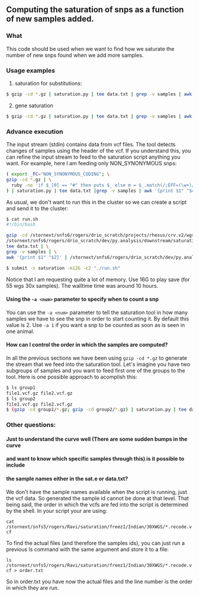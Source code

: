 ## Computing the saturation of snps as a function of new samples added.

### What

This code should be used when we want to find how we saturate the number of
new snps found when we add more samples.

### Usage examples

1. saturation for substitutions:

```sh
$ gzip -cd *.gz | saturation.py | tee data.txt | grep -v samples | awk '{print $1" "$2}' | plot_sat.py "title: subs" "x: samples " "y: # of events" > subs.plot.py
```

2. gene saturation

```sh
$ gzip -cd *.gz | saturation.py | tee data.txt | grep -v samples | awk '{print $1" "$4}' | plot_sat.py "title: subs" "x: samples " "y: # of genes" > subs.plot.py
```

### Advance execution

The input stream (stdin) contains data from vcf files. The tool detects changes of samples using
the header of the vcf. If you understand this, you can refine the input stream to feed to the saturation
script anything you want. For example, here I am feeding only NON_SYNONYMOUS snps:

```sh
( export _FC="NON_SYNONYMOUS_CODING"; \
gzip -cd *.gz | \
  ruby -ne 'if $_[0] == "#" then puts $_ else m = $_.match(/;EFF=(\w+)/); puts $_ if m[1] == ENV["_FC"] end' \
) | saturation.py | tee data.txt |grep -v samples | awk '{print $1" "$4}' | grep -v num | plot_sat.py > output.png
```

As usual, we don't want to run this in the cluster so we can create a script and send it to the cluster:

```sh
$ cat run.sh
#!/bin/bash

gzip -cd /stornext/snfs6/rogers/drio_scratch/projects/rhesus/crv.v2/wgs/snps/*.vcf.anno.gz | \
/stornext/snfs6/rogers/drio_scratch/dev/py.analysis/downstream/saturation_snps/saturation.py | \
tee data.txt | \
grep -v samples | \
awk '{print $1" "$2}' | /stornext/snfs6/rogers/drio_scratch/dev/py.analysis/downstream/saturation_snps/plot_sat.py "title: subs" "x: samples " "y: # of events" > Ravi_subs.plot.png

$ submit -s saturation -m12G -c2 "./run.sh"
```

Notice that I am requesting quite a lot of memory. Use 16G to play save (for 55 wgs 30x samples).
The walltime time was around 10 hours.

#### Using the `-a <num>` parameter to specify when to count a snp

You can use the `-a <num>` parameter to tell the saturation tool in how many samples
we have to see the snp in order to start counting it. By default this value is 2. Use `-a 1`
if you want a snp to be counted as soon as is seen in one animal.

#### How can I control the order in which the samples are computed?

In all the previous sections we have been using `gzip -cd *.gz` to generate the stream that we feed
into the saturation tool. Let's imagine you have two subgroups of samples and you want to feed first
one of the groups to the tool. Here is one possible approach to acomplish this:

```sh
$ ls group1
file1.vcf.gz file2.vcf.gz
$ ls group2
file1.vcf.gz file2.vcf.gz
$ (gzip -cd group1/*.gz; gzip -cd group2/*.gz) | saturation.py | tee data.txt | grep -v samples | awk '{print $1" "$2}' | plot_sat.py "title: subs" "x: samples " "y: # of events" > subs.plot.py
```

### Other questions:


#### Just to understand the curve well (There are some sudden bumps in the curve
#### and want to know which specific samples through this) is it possible to include
#### the sample names either in the sat.e or data.txt?

We don't have the sample names available when the script is running, just the
vcf data. So generated the sample id cannot be done at that level. That being
said, the order in which the vcfs are fed into the script is determined by the
shell. In your script your are using:

`cat /stornext/snfs5/rogers/Ravi/saturation/freez1/Indian/30XWGS/*.recode.vcf`

To find the actual files (and therefore the samples ids), you can just run a
previous ls command with the same argument and store it to a file:

`ls /stornext/snfs5/rogers/Ravi/saturation/freez1/Indian/30XWGS/*.recode.vcf > order.txt`

So in order.txt you have now the actual files and the line number is the order
in which they are run.






